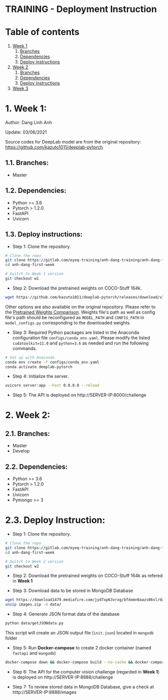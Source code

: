 # TRAINING - Deployment Instruction

# Table of contents
1. [Week 1](#w1)
    1. [Branches](#branches1)
    2. [Dependencies](#dependencies1)
    3. [Deploy instructions](#deploy1)
2. [Week 2](#w2)
    1. [Branches](#branches2)
    2. [Dependencies](#dependencies2)
    3. [Deploy instructions](#deploy2)
3. [Week 3](#w3)

#  1. Week 1: <a name="w1"></a>

Author: Dang Linh Anh

Update: 03/06/2021

Source codes for DeepLab model are from the original repository: https://github.com/kazuto1011/deeplab-pytorch

## 1.1. Branches: <a name="branches1"></a>

- Master

## 1.2. Dependencies: <a name="dependencies1"></a>

- Python >= 3.6
- Pytorch > 1.2.0
- FastAPI
- Uvicorn


## 1.3. Deploy instructions: <a name="deploy1"></a>

- Step 1: Clone the repository.

```sh
# Clone the repo
git clone https://gitlab.com/eyeq-training/anh-dang-training/anh-dang-first-week/
cd anh-dang-first-week

# Switch to Week 1 version
git checkout w1
```

- Step 2: Download the pretrained weights on COCO-Stuff 164k.

```sh
wget https://github.com/kazuto1011/deeplab-pytorch/releases/download/v1.0/deeplabv2_resnet101_msc-cocostuff164k-100000.pth
```
Other options are also available on the original repository. Please refer to the [Pretrained Weights Comparison](https://github.com/kazuto1011/deeplab-pytorch#performance). Weights file's path as well as config file's path should be reconfigured as `MODEL_PATH` and `CONFIG_PATH` in `model_configs.py` corresponding to the downloaded weights.

- Step 3: Required Python packages are listed in the Anaconda configuration file `configs/conda_env.yaml`. Please modify the listed `cudatoolkit=11.0` and `python=3.6` as needed and run the following commands.

```sh
# Set up with Anaconda
conda env create -f configs/conda_env.yaml
conda activate deeplab-pytorch
```

- Step 4: Initialize the server.

```sh
uvicorn server:app --host 0.0.0.0 --reload
```

- Step 5: The API is deployed on http://SERVER-IP:8000/challenge


# 2. Week 2: <a name="w2"></a>

## 2.1. Branches: <a name="branches2"></a>
- Master
- Develop

## 2.2. Dependencies: <a name="dependencies2"></a>

- Python >= 3.6
- Pytorch > 1.2.0
- FastAPI
- Uvicorn
- Pymongo >= 3

# 2.3. Deploy Instruction: <a name="deploy2"></a>
- Step 1: Clone the repository.

```sh
# Clone the repo
git clone https://gitlab.com/eyeq-training/anh-dang-training/anh-dang-first-week/
cd anh-dang-first-week

# Switch to Week 2 version
git checkout w2
```

- Step 2: Download the pretrained weights on COCO-Stuff 164k as refered in <b>Week 1</b>

- Step 3: Download data to be stored in MongoDB Database

```sh
wget https://download1479.mediafire.com/jyd7xp63vrxg/bfdomn0aazv86sl/data.zip
unzip images.zip -d data/
```

- Step 4: Generate JSON format data of the database

```sh
python data/getJSONdata.py
```
This script will create an JSON output file (`init.json`) located in `mongodb` folder

- Step 5: Run <b>Docker-compose</b> to create 2 docker container (named `fastapi` and `mongodb`)

```sh
docker-compose down && docker-compose build --no-cache && docker-compose up
```

- Step 6: The API for the computer vision challenge (regarded in <b>Week 1</b>) is deployed on http://SERVER-IP:8888/challenge

- Step 7: To review stored data in MongoDB Database, give a check at http://SERVER-IP:8888/images
